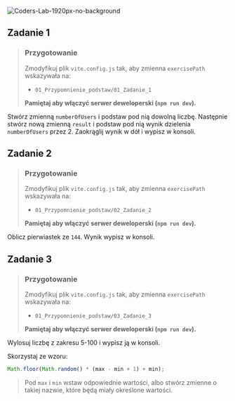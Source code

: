![Coders-Lab-1920px-no-background](https://user-images.githubusercontent.com/30623667/104709394-2cabee80-571f-11eb-9518-ea6a794e558e.png)


## Zadanie 1

> ### Przygotowanie
>
> Zmodyfikuj plik `vite.config.js` tak, aby zmienna `exercisePath` wskazywała na:
>
> - `01_Przypomnienie_podstaw/01_Zadanie_1`
>
> **Pamiętaj aby włączyć serwer deweloperski (`npm run dev`).**

Stwórz zmienną `numberOfUsers` i podstaw pod nią dowolną liczbę. Następnie stwórz nową zmienną `result` i podstaw pod nią wynik dzielenia `numberOfUsers` przez 2. Zaokrąglij wynik w dół i wypisz w konsoli.


## Zadanie 2

> ### Przygotowanie
>
> Zmodyfikuj plik `vite.config.js` tak, aby zmienna `exercisePath` wskazywała na:
>
> - `01_Przypomnienie_podstaw/02_Zadanie_2`
>
> **Pamiętaj aby włączyć serwer deweloperski (`npm run dev`).**

Oblicz pierwiastek ze `144`. Wynik wypisz w konsoli.


## Zadanie 3

> ### Przygotowanie
>
> Zmodyfikuj plik `vite.config.js` tak, aby zmienna `exercisePath` wskazywała na:
>
> - `01_Przypomnienie_podstaw/03_Zadanie_3`
>
> **Pamiętaj aby włączyć serwer deweloperski (`npm run dev`).**

Wylosuj liczbę z zakresu 5-100 i wypisz ją w konsoli.

Skorzystaj ze wzoru:

```js
Math.floor(Math.random() * (max - min + 1) + min);
```

> Pod `max` i `min` wstaw odpowiednie wartości, albo stwórz zmienne o takiej nazwie, które będą miały określone wartości.
